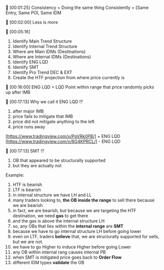 💚 [00:01:25]
Consistency = Doing the same thing Consistently = [Same Entry, Same POI, Same IDM

💚 [00:02:00]
Less is more

💚 [00:05:16]
1. Identify Main Trend Structure
2. Identify Internal Trend Structure
3. Where are Main IDMs (Destinations)
4. Where are Internal IDMs (Destinations)
5. Identify ENG LQD 
6. Identify SMT
7. Identify Pro Trend DEC & EXT
8. Create the HTF projection from where price currently is



💚 [00:16:00]
ENG LQD = LQD Point within range that price randomly picks up after IMB

💚 [00:17:13]
Why we call it ENG LQD !?
1. after major IMB
2. price fails to mitigate that IMB
3. price did not mitigate anything to the left
4. price runs away

[https://www.tradingview.com/x/PpVRk0PB/] + ENG LQD
[https://www.tradingview.com/x/6G4KPRCL/] - ENG LQD



💚 [00:17:13]
SMT !?
1. OB that appeared to be structurally supported  
2. but they are actually not
   
Example:
1. HTF is bearish
2. LTF is bearish
3. in internal structure we have LH and LL 
4. many traders looking to, **the OB inside the range** to sell there because we are bearish
5. in fact, we are bearish, but because we are targeting the HTF destination, we need **gas** to get there
6. and the gas is above the internal structure LH
7. so, any OBs that lies within the **internal range** are **SMT**
8. because we have to go internal structure LH before going lower
9. even on LTF, traders **believe** that, we are structurally supported for sells, but we are not.
10. we have to go Higher to induce Higher before going Lower
11. any OB within internal rang causes internal PB
12. when SMT is mitigated price goes back to **Order Flow**
13. different IDM types **validate** the OB